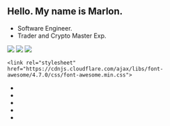 ## Hello. My name is Marlon.
- Software Engineer.
- Trader and Crypto Master Exp.

<div>
  <a href="https://www.instagram.com/officialpactx/" target="_blank"><img src ="https://img.shields.io/badge/Instagram-E4405F?style=for-the-badge&logo=instagram&logoColor=white" target="_blank"></a>
   <a href= "mailto:marlon.sutana@gmail.com" target="_blank"><img src ="https://img.shields.io/badge/Gmail-D14836?style=for-the-badge&logo=gmail&logoColor=white" target="_blank"></a>
  <a href="https://www.twitch.tv/pactx" target="_blank"><img src = "https://img.shields.io/badge/Twitch-9146FF?style=for-the-badge&logo=twitch&logoColor=white" target="_blank"></a>
  </div>

<!DOCTYPE html>
<html>


<head>
    <title>Glowing Gradient Icon Hover Effects | Flawless Coder</title>
    <link rel="stylesheet" type="text/css" href="style.css">

    <link rel="stylesheet" href="https://cdnjs.cloudflare.com/ajax/libs/font-awesome/4.7.0/css/font-awesome.min.css">
</head>

<body>
    <ul>
        <li><a href="#"><i class="fa fa-youtube" aria-hidden="true" target="https://wwww.youtube.com"></i></a></li>
        <li><a href="#"><i class="fa fa-cog fa-facebook" aria-hidden="true" target="https://www.facebook.com"></i></a>
        </li>
        <li><a href="#"><i class="fa fa-instagram" aria-hidden="true" target="https://www.instagram.com"></i></a></li>
        <li><a href="#"><i class="fa fa-github" aria-hidden="true" target="https://www.github.com"></i></a></li>
        <li><a href="#"><i class="fa fa-twitch" aria-hidden="true" target="https://www.twitch.tv"></i></a></li>
    </ul>
</body>



</html>
